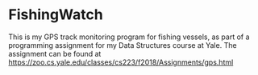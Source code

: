 # FishingWatch

This is my GPS track monitoring program for fishing vessels, as part of a programming assignment for my Data Structures course at Yale.
The assignment can be found at https://zoo.cs.yale.edu/classes/cs223/f2018/Assignments/gps.html
